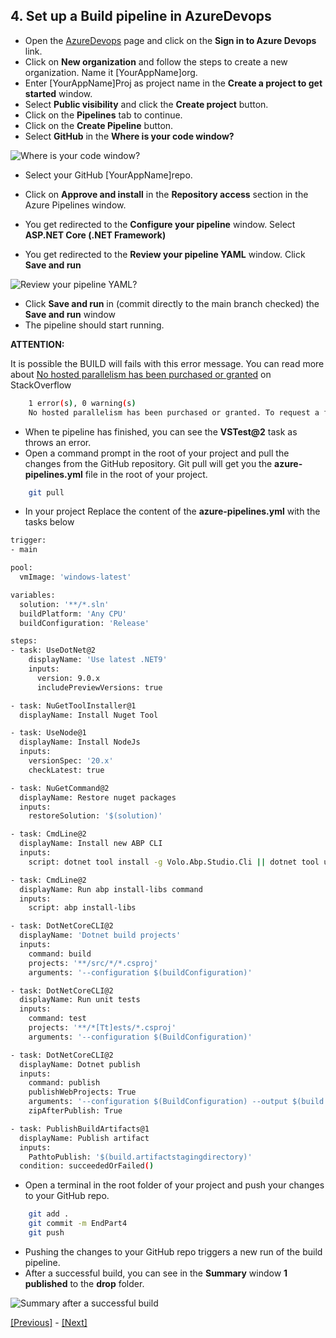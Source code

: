 ## 4. Set up a Build pipeline in AzureDevops

* Open the [AzureDevops](https://dev.azure.com) page and click on the **Sign in to Azure Devops** link.
* Click on **New organization** and follow the steps to create a new organization. Name it [YourAppName]org.
* Enter [YourAppName]Proj as project name in the **Create a project to get started** window.
* Select **Public visibility** and click the **Create project** button.
* Click on the **Pipelines** tab to continue.
* Click on the **Create Pipeline** button.
* Select **GitHub** in the **Where is your code window?**

![Where is your code window?](/images/where_is_your_code.png)

* Select your GitHub [YourAppName]repo.
* Click on **Approve and install** in the **Repository access** section in the Azure Pipelines window.
  
* You get redirected to the **Configure your pipeline** window. Select **ASP.NET Core (.NET Framework)**
* You get redirected to the **Review your pipeline YAML** window. Click **Save and run**

![Review your pipeline YAML?](/images/review_your_pipeline_yaml.png)

* Click **Save and run** in (commit directly to the main branch checked) the **Save and run** window
* The pipeline should start running.

**ATTENTION:**

It is possible the BUILD will fails with this error message. You can read more about [No hosted parallelism has been purchased or granted](https://stackoverflow.com/questions/68405027/how-to-resolve-no-hosted-parallelism-has-been-purchased-or-granted-in-free-tie) on StackOverflow

```bash
    1 error(s), 0 warning(s)
    No hosted parallelism has been purchased or granted. To request a free parallelism grant, please fill out the following form https://aka.ms/azpipelines-parallelism-request
```

* When te pipeline has finished, you can see the **VSTest@2** task as throws an error.
* Open a command prompt in the root of your project and pull the changes from the GitHub repository.
  Git pull will get you the **azure-pipelines.yml** file in the root of your project.

```bash
    git pull
```

* In your project Replace the content of the **azure-pipelines.yml** with the tasks below

```bash
trigger:
- main

pool:
  vmImage: 'windows-latest'

variables:
  solution: '**/*.sln'
  buildPlatform: 'Any CPU'
  buildConfiguration: 'Release'

steps:
- task: UseDotNet@2
    displayName: 'Use latest .NET9'
    inputs:
      version: 9.0.x
      includePreviewVersions: true

- task: NuGetToolInstaller@1
  displayName: Install Nuget Tool

- task: UseNode@1
  displayName: Install NodeJs
  inputs:
    versionSpec: '20.x'
    checkLatest: true

- task: NuGetCommand@2
  displayName: Restore nuget packages
  inputs:
    restoreSolution: '$(solution)'

- task: CmdLine@2
  displayName: Install new ABP CLI
  inputs:
    script: dotnet tool install -g Volo.Abp.Studio.Cli || dotnet tool update -g Volo.Abp.Studio.Cli

- task: CmdLine@2
  displayName: Run abp install-libs command
  inputs:
    script: abp install-libs

- task: DotNetCoreCLI@2
  displayName: 'Dotnet build projects'
  inputs:
    command: build
    projects: '**/src/*/*.csproj'
    arguments: '--configuration $(buildConfiguration)'

- task: DotNetCoreCLI@2
  displayName: Run unit tests
  inputs:
    command: test
    projects: '**/*[Tt]ests/*.csproj'
    arguments: '--configuration $(BuildConfiguration)'

- task: DotNetCoreCLI@2
  displayName: Dotnet publish
  inputs:
    command: publish
    publishWebProjects: True
    arguments: '--configuration $(BuildConfiguration) --output $(build.artifactstagingdirectory)'
    zipAfterPublish: True

- task: PublishBuildArtifacts@1
  displayName: Publish artifact
  inputs:
    PathtoPublish: '$(build.artifactstagingdirectory)'
  condition: succeededOrFailed()
```

* Open a terminal in the root folder of your project and push your changes to your GitHub repo.

```bash
    git add .
    git commit -m EndPart4
    git push
```

* Pushing the changes to your GitHub repo triggers a new run of the build pipeline.
* After a successful build, you can see in the **Summary** window **1 published** to the **drop** folder.

![Summary after a successful build](/images/summary_after_a_successful_build.png)

[[Previous]](tutorial/../3.create-a-sql-database-in-azure.md) - [[Next]](tutorial/../5.create-a-web-app-in-the-azure-portal-for-the-api-project.md)
